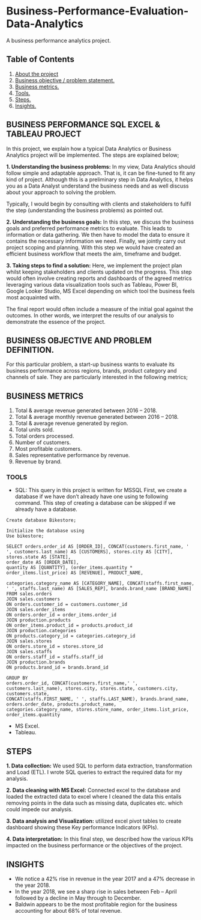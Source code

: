 # Business-Performance-Evaluation-Data-Analytics
A business performance analytics project.  

## Table of Contents
1. [About the project](#BUSINESS-PERFORMANCE-SQL-EXCEL-TABLEAU-PROJECT)
1. [Business objective / problem statement.](#BUSINESS-OBJECTIVE-AND-PROBLEM-STATEMENT)
2. [Business metrics.](#BUSINESS-METRICS)
3. [Tools.](#TOOLS)
4. [Steps.](#STEPS)
5. [Insights.](#INSIGHTS)

## BUSINESS PERFORMANCE SQL EXCEL & TABLEAU PROJECT

In this project, we explain how a typical Data Analytics or Business Analytics project will be implemented. The steps are explained below;

**1.	Understanding the business problems:** In my view, Data Analytics should follow simple and adaptable approach. That is, it can be fine-tuned to fit any kind of project. Although this is a preliminary step in Data Analytics, it helps you as a Data Analyst understand the business needs and as well discuss about your approach to solving the problem.

Typically, I would begin by consulting with clients and stakeholders to fulfil the step (understanding the business problems) as pointed out. 

**2.	Understanding the business goals:** In this step, we discuss the business goals and preferred performance metrics to evaluate. This leads to information or data gathering. We then have to model the data to ensure it contains the necessary information we need. Finally, we jointly carry out project scoping and planning. With this step we would have created an efficient business workflow that meets the aim, timeframe and budget.

**3.	Taking steps to find a solution:** Here, we implement the project plan whilst keeping stakeholders and clients updated on the progress. This step would often involve creating reports and dashboards of the agreed metrics leveraging various data visualization tools such as Tableau, Power BI, Google Looker Studio, MS Excel depending on which tool the business feels most acquainted with. 

The final report would often include a measure of the initial goal against the outcomes. In other words, we interpret the results of our analysis to demonstrate the essence of the project.

## BUSINESS OBJECTIVE AND PROBLEM DEFINITION.
For this particular problem, a start-up business wants to evaluate its business performance across regions, brands, product category and channels of sale. They are particularly interested in the following metrics;

## BUSINESS METRICS

1.	Total & average revenue generated between 2016 – 2018.
2.	Total & average monthly revenue generated between 2016 – 2018.
3.	Total & average revenue generated by region.
4.	Total units sold.
5.	Total orders processed.
6.	Number of customers.
7.	Most profitable customers.
8.	Sales representative performance by revenue.
9.	Revenue by brand.

### TOOLS
- SQL: 
This query in this project is written for MSSQL
First, we create a database if we have don’t already have one using te following command. This step of creating a database can be skipped if we already have a database.

```
Create database Bikestore;

Initialize the database using
Use bikestore;

SELECT orders.order_id AS [ORDER_ID], CONCAT(customers.first_name, ' ', customers.last_name) AS [CUSTOMERS], stores.city AS [CITY], stores.state AS [STATE], 
order_date AS [ORDER_DATE], 
quantity AS [QUANTITY], (order_items.quantity * order_items.list_price) AS [REVENUE], PRODUCT_NAME,

categories.category_name AS [CATEGORY_NAME], CONCAT(staffs.first_name, ' ', staffs.last_name) AS [SALES_REP], brands.brand_name [BRAND_NAME]
FROM sales.orders
JOIN sales.customers
ON orders.customer_id = customers.customer_id
JOIN sales.order_items
ON orders.order_id = order_items.order_id
JOIN production.products
ON order_items.product_id = products.product_id
JOIN production.categories
ON products.category_id = categories.category_id
JOIN sales.stores
ON orders.store_id = stores.store_id
JOIN sales.staffs
ON orders.staff_id = staffs.staff_id
JOIN production.brands
ON products.brand_id = brands.brand_id

GROUP BY
orders.order_id, CONCAT(customers.first_name,' ', customers.last_name), stores.city, stores.state, customers.city, customers.state,
CONCAT(staffs.FIRST_NAME, ' ', staffs.LAST_NAME), brands.brand_name,
orders.order_date, products.product_name,
categories.category_name, stores.store_name, order_items.list_price,
order_items.quantity

```
- MS Excel.
- Tableau.

## STEPS
**1. Data collection:**  We used SQL to perform data extraction, transformation and Load (ETL). I wrote SQL queries to extract the required data for my analysis.

**2. Data cleaning with MS Excel:** Connected excel to the database and loaded the extracted data to excel where I cleaned the data this entails removing points in the data such as missing data, duplicates etc. which could impede our analysis.

**3. Data analysis and Visualization:** utilized excel pivot tables to create dashboard showing these Key performance Indicators (KPIs).

**4. Data interpretation:** In this final step, we described how the various KPIs impacted on the business performance or the objectives of the project.

## INSIGHTS
-	We notice a 42% rise in revenue in the year 2017 and a 47% decrease in the year 2018.
-	In the year 2018, we see a sharp rise in sales between Feb – April followed by a decline in May through to December.
-	Baldwin appears to be the most profitable region for the business accounting for about 68% of total revenue.






